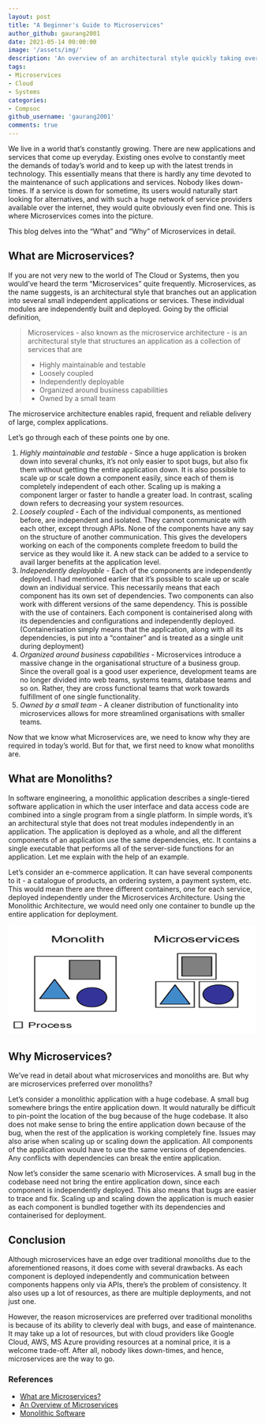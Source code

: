 ```yaml
---
layout: post
title: "A Beginner's Guide to Microservices"
author_github: gaurang2001
date: 2021-05-14 00:00:00
image: '/assets/img/'
description: 'An overview of an architectural style quickly taking over the world'
tags:
- Microservices
- Cloud
- Systems
categories:
- Compsoc
github_username: 'gaurang2001'
comments: true
---
```


We live in a world that’s constantly growing. There are new applications and services that come up everyday. Existing ones evolve to constantly meet the demands of today’s world and to keep up with the latest trends in technology. This essentially means that there is hardly any time devoted to the maintenance of such applications and services. Nobody likes down-times. If a service is down for sometime, its users would naturally start looking for alternatives, and with such a huge network of service providers available over the internet, they would quite obviously even find one. This is where Microservices comes into the picture.

This blog delves into the “What” and “Why” of Microservices in detail.

## What are Microservices?

If you are not very new to the world of The Cloud or Systems, then you would’ve heard the term “Microservices” quite frequently. Microservices, as the name suggests, is an architectural style that branches out an application into several small independent applications or services. These individual modules are independently built and deployed. Going by the official definition, 

> Microservices - also known as the microservice architecture - is an architectural style that structures an application as a collection of services that are
> - Highly maintainable and testable
> - Loosely coupled
> - Independently deployable
> - Organized around business capabilities
> - Owned by a small team

The microservice architecture enables rapid, frequent and reliable delivery of large, complex applications.

Let’s go through each of these points one by one.

1. *Highly maintainable and testable* - Since a huge application is broken down into several chunks, it’s not only easier to spot bugs, but also fix them without getting the entire application down. It is also possible to scale up or scale down a component easily, since each of them is completely independent of each other. Scaling up is making a component larger or faster to handle a greater load. In contrast, scaling down refers to decreasing your system resources.
2. *Loosely coupled* - Each of the individual components, as mentioned before, are independent and isolated. They cannot communicate with each other, except through APIs. None of the components have any say on the structure of another communication. This gives the developers working on each of the components complete freedom to build the service as they would like it. A new stack can be added to a service to avail larger benefits at the application level.
3. *Independently deployable* - Each of the components are independently deployed. I had mentioned earlier that it’s possible to scale up or scale down an individual service. This necessarily means that each component has its own set of dependencies. Two components can also work with different versions of the same dependency. This is possible with the use of containers. Each component is containerised along with its dependencies and configurations and independently deployed. (Containerisation simply means that the application, along with all its dependencies, is put into a “container” and is treated as a single unit during deployment)
4. *Organized around business capabilities* - Microservices introduce a massive change in the organisational structure of a business group. Since the overall goal is a good user experience, development teams are no longer divided into web teams, systems teams, database teams and so on. Rather, they are cross functional teams that work towards fulfillment of one single functionality.
5. *Owned by a small team* - A cleaner distribution of functionality into microservices allows for more streamlined organisations with smaller teams.

Now that we know what Microservices are, we need to know why they are required in today’s world. But for that, we first need to know what monoliths are.

## What are Monoliths?

In software engineering, a monolithic application describes a single-tiered software application in which the user interface and data access code are combined into a single program from a single platform. In simple words, it’s an architectural style that does not treat modules independently in an application. The application is deployed as a whole, and all the different components of an application use the same dependencies, etc. It contains a single executable that performs all of the server-side functions for an application. Let me explain with the help of an example.

Let’s consider an e-commerce application. It can have several components to it - a catalogue of products, an ordering system, a payment system, etc. This would mean there are three different containers, one for each service, deployed independently under the Microservices Architecture. Using the Monolithic Architecture, we would need only one container to bundle up the entire application for deployment. 

![Monoliths vs Microservices](/blog/assets/img/microservices/monolith-vs-microservices.png)

## Why Microservices?

We’ve read in detail about what microservices and monoliths are. But why are microservices preferred over monoliths?

Let’s consider a monolithic application with a huge codebase. A small bug somewhere brings the entire application down. It would naturally be difficult to pin-point the location of the bug because of the huge codebase. It also does not make sense to bring the entire application down because of the bug, when the rest of the application is working completely fine. Issues may also arise when scaling up or scaling down the application. All components of the application would have to use the same versions of dependencies. Any conflicts with dependencies can break the entire application.

Now let’s consider the same scenario with Microservices. A small bug in the codebase need not bring the entire application down, since each component is independently deployed. This also means that bugs are easier to trace and fix. Scaling up and scaling down the application is much easier as each component is bundled together with its dependencies and containerised for deployment.

## Conclusion

Although microservices have an edge over traditional monoliths due to the aforementioned reasons, it does come with several drawbacks. As each component is deployed independently and communication between components happens only via APIs, there’s the problem of consistency. It also uses up a lot of resources, as there are multiple deployments, and not just one.

However, the reason microservices are preferred over traditional monoliths is because of its ability to cleverly deal with bugs, and ease of maintenance. It may take up a lot of resources, but with cloud providers like Google Cloud, AWS, MS Azure providing resources at a nominal price, it is a welcome trade-off. After all, nobody likes down-times, and hence, microservices are the way to go.

### References

- [What are Microservices?](https://microservices.io)
- [An Overview of Microservices](https://www.tothenew.com/blog/an-overview-of-microservice-architecture-part-i/)
- [Monolithic Software](https://www.thorntech.com/2017/12/microservices-vs-monoliths-whats-right-architecture-software/)
